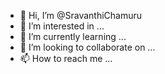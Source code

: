 - 👋 Hi, I’m @SravanthiChamuru
- 👀 I’m interested in ...
- 🌱 I’m currently learning ...
- 💞️ I’m looking to collaborate on ...
- 📫 How to reach me ...

<!---
SravanthiChamuru/SravanthiChamuru is a ✨ special ✨ repository because its `README.md` (this file) appears on your GitHub profile.
You can click the Preview link to take a look at your changes.
--->
